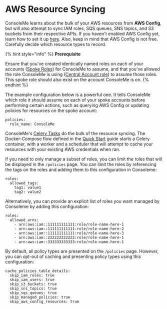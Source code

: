 # AWS Resource Syncing

ConsoleMe learns about the bulk of your AWS resources from **AWS Config**, but will also attempt to sync IAM roles, SQS queues, SNS topics, and S3 buckets from their respective APIs. If you haven't enabled AWS Config yet, learn how to set it up [here](https://docs.aws.amazon.com/config/latest/developerguide/gs-console.html). Also, keep in mind that AWS Config is not free. Carefully decide which resource types to record.

{% hint style="info" %}
**Prerequisite**

Ensure that you've created identically named roles on each of your accounts \([Spoke Roles](../prerequisites/required-iam-permissions/spoke-accounts-consoleme.md)\) for ConsoleMe to assume, and that you've allowed the role ConsoleMe is using \([Central Account role](../prerequisites/required-iam-permissions/central-account-consolemeinstanceprofile.md)\) to assume those roles. This spoke role should also exist on the account ConsoleMe is on.
{% endhint %}

The example configuration below is a powerful one. It tells ConsoleMe which role it should assume on each of your spoke accounts before performing certain actions, such as querying AWS Config or updating policies for resources on the spoke account:

```text
policies:
  role_name: ConsoleMe
```

ConsoleMe's [Celery Tasks](https://github.com/Netflix/consoleme/blob/master/consoleme/celery/celery_tasks.py) do the bulk of the resource syncing. The Docker-Compose flow defined in the [Quick Start](../quick-start/) guide starts a Celery container, with a worker and a scheduler that will attempt to cache your resources with your existing AWS credentials when ran.

If you need to only manage a subset of roles, you can limit the roles that will be displayed in the `/policies` page. You can limit the roles by referencing the tags on the roles and adding them to this configuration in Consoleme:

```text
roles:
  allowed_tags:
    tag1: value1
    tag2: value2
```

Alternatively, you can provide an explicit list of roles you want managed by Consoleme by adding this configuration:

```text
roles:
  allowed_arns:
    - arn:aws:iam::111111111111:role/role-name-here-1
    - arn:aws:iam::111111111111:role/role-name-here-2
    - arn:aws:iam::111111111111:role/role-name-here-3
    - arn:aws:iam::222222222222:role/role-name-here-1
    - arn:aws:iam::333333333333:role/role-name-here-1
```

By default, all policy types are presented on the `/policies` page. However, you can opt-out of caching and presenting policy types using this configuration:

```text
cache_policies_table_details:
  skip_iam_roles: true
  skip_iam_users: true
  skip_s3_buckets: true
  skip_sns_topics: true
  skip_sqs_queues: true
  skip_managed_policies: true
  skip_aws_config_resources: true
```

